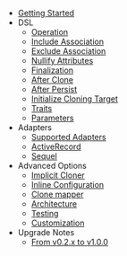 * [Getting Started](getting_started.md)
* DSL
  * [Operation](operation.md)
  * [Include Association](include_association.md)
  * [Exclude Association](exclude_association.md)
  * [Nullify Attributes](nullify.md)
  * [Finalization](finalize.md)
  * [After Clone](after_clone.md)
  * [After Persist](after_persist.md)
  * [Initialize Cloning Target](init_as.md)
  * [Traits](traits.md)
  * [Parameters](parameters.md)
* Adapters
  * [Supported Adapters](supported_adapters.md)
  * [ActiveRecord](active_record.md)
  * [Sequel](sequel.md)
* Advanced Options
  * [Implicit Cloner](implicit_cloner.md)
  * [Inline Configuration](inline_configuration.md)
  * [Clone mapper](clone_mapper.md)
  * [Architecture](architecture.md)
  * [Testing](testing.md)
  * [Customization](customization.md)
* Upgrade Notes
  * [From v0.2.x to v1.0.0](from_v02_to_v1.md)
